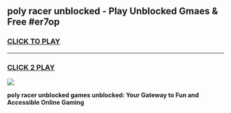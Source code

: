 
## poly racer unblocked - Play Unblocked Gmaes & Free #er7op
<h3>
<a href="https://news.freeplayer.one?title=poly_racer_unblocked&ref=03M">CLICK TO PLAY</a></h3>
<hr>

<h3>
<a href="https://news.freeplayer.one?title=poly_racer_unblocked&ref=03M">CLICK 2 PLAY</a>
  
</h3>

<a href="https://news.freeplayer.one?title=poly_racer_unblocked&ref=03M"><img src="https://clearcache.store/games.png"></a>


**poly racer unblocked games unblocked: Your Gateway to Fun and Accessible Online Gaming**
